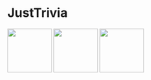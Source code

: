# JustTrivia

<p float="left">
  <img src="https://user-images.githubusercontent.com/71199904/147749298-9d596870-7844-4cbd-96d3-9c98563753db.jpg" width="100" />
  <img src="https://user-images.githubusercontent.com/71199904/147749300-7e30470f-b9b3-4418-9d42-d93a0f4bce03.jpg" width="100" /> 
  <img src="https://user-images.githubusercontent.com/71199904/147749301-f44b50ed-8774-42f4-8a9a-e86818e894d1.jpg" width="100" />
</p>


